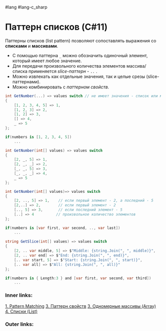#lang #lang-c_sharp 

# Паттерн списков (C#11)

Паттерны списков (list pattern) позволяют сопоставлять выражения со **списками** и **массивами**.
- С помощью паттерна `_` можно обозначить одиночный элемент, который имеет любое значение.
- Для передачи произвольного количества элементов массива/списка применяется *slice-паттерн* - `..` .
- Можно извлекать как отдельные значения, так и целые срезы (slice-паттернами).
- Можно комбинировать с *паттерном свойств*.

```csharp
int GetNumber(...) => values switch // не имеет значения - список или массив
{
    [1, 2, 3, 4, 5] => 1,
    [1, 2, 3] => 2,
    [1, 2] => 3,
    [] => 4,
    _ => 5
};

if(numbers is [1, 2, 3, 4, 5])
	...
```

```csharp
int GetNumber(int[] values) => values switch
{
    [2, _, 5] => 1,
    [2, _, _] => 2,
    [_, _, 5] => 3,
    [_, _, _] => 4,
    _ => 5
};
```

```csharp
int GetNumber(int[] values)=> values switch
{
    [2, .., 5] => 1,    // если первый элемент - 2, а последний - 5
    [2,..] => 2,        // если первый элемент - 2
    [.., 5] => 3,       // если последний элемент - 5
    [..] => 4          // произвольное количество элементов
};
```

```csharp
if(numbers is [var first, var second, .., var last])
	...
 
string GetSlice(int[] values) => values switch
{
    [2, .. var middle, 5] => $"Middle: {string.Join(", ", middle)}",
    [2, .. var end] => $"End: {string.Join(", ", end)}",
    [.. var start, 5] => $"Start: {string.Join(", ", start)}",
    [.. var all] => $"All: {string.Join(", ", all)}"
};
```

```csharp
if(numbers is { Length:3 } and [var first, var second, var third])
	...
```

### Inner links:
[1. Pattern Matching](1.%20Languages/C-sharp/0.%20Введение/1.%20Типы%20данных/Pattern%20Matching/1.%20Pattern%20Matching.md)
[3. Паттерн свойств](1.%20Languages/C-sharp/0.%20Введение/1.%20Типы%20данных/Pattern%20Matching/3.%20Паттерн%20свойств.md)
[3. Одномерные массивы (Array)](1.%20Languages/C-sharp/0.%20Введение/3.%20Коллекции/3.%20Одномерные%20массивы%20(Array).md)
[4. Списки (List)](1.%20Languages/C-sharp/0.%20Введение/3.%20Коллекции/4.%20Списки%20(List).md)

### Outer links:
